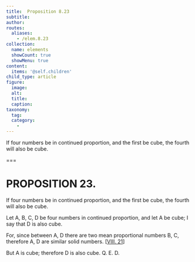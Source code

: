 ```yaml
---
title:  Proposition 8.23
subtitle: 
author:
routes:
  aliases:
    - /elem.8.23
collection:
  name: elements
  showCount: true
  showMenu: true
content:
  items: '@self.children'
child_type: article
figure:
  image:
  alt:
  title:
  caption:
taxonomy:
  tag:
  category:
    - 
---
```


<p>
       <hi rend="ital">If four numbers be in continued proportion, and the first be cube, the fourth will also be cube.</hi>
      </p>

===

<h1>PROPOSITION 23.</h1>
<p>
       <span class="ital">If four numbers be in continued proportion, and the first be cube, the fourth will also be cube.</span>
      </p>

<p>Let <span class="ital">A</span>, <span class="ital">B</span>, <span class="ital">C</span>, <span class="ital">D</span> be four numbers in continued proportion, and let <span class="ital">A</span> be cube; I say that <span class="ital">D</span> is also cube. 
      </p>

<p>For, since between <span class="ital">A</span>, <span class="ital">D</span> there are two mean proportional numbers <span class="ital">B</span>, <span class="ital">C</span>, therefore <span class="ital">A</span>, <span class="ital">D</span> are similar solid numbers. [<a href="/elem.8.21">VIII. 21</a>] <pb n="380"/></p>

<p>But <span class="ital">A</span> is cube; therefore <span class="ital">D</span> is also cube. Q. E. D.</p>
